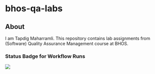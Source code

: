# bhos-qa-labs

## About
I am Tapdig Maharramli. This repository contains lab assignments from (Software) Quality Assurance Management course at BHOS.

### Status Badge for Workflow Runs
![](https://github.com/tapdig/bhos-qa-labs/actions/workflows/gradle.yml/badge.svg?branch=feature/lab1)
